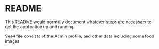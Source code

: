# README

This README would normally document whatever steps are necessary to get the
application up and running.

Seed file consists of the Admin profile, and other data including some food images
